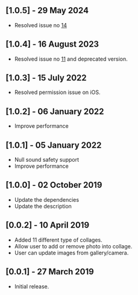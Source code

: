 ## [1.0.5] - 29 May 2024

* Resolved issue no [14](https://github.com/Mindinventory/image-collage-widget/issues/14)

## [1.0.4] - 16 August 2023

* Resolved issue no [11](https://github.com/Mindinventory/image-collage-widget/issues/11) and deprecated version.

## [1.0.3] - 15 July 2022

* Resolved permission issue on iOS.

## [1.0.2] - 06 January 2022

* Improve performance

## [1.0.1] - 05 January 2022

* Null sound safety support
* Improve performance

## [1.0.0] - 02 October 2019

* Update the dependencies
* Update the description

## [0.0.2] - 10 April 2019

* Added 11 different type of collages.
* Allow user to add or remove photo into collage.
* User can update images from gallery/camera.

## [0.0.1] - 27 March 2019

* Initial release.
